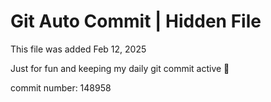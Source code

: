 # Git Auto Commit | Hidden File

This file was added Feb 12, 2025

Just for fun and keeping my daily git commit active 🤪

commit number: 148958
